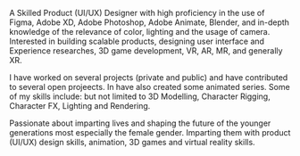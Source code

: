 A Skilled Product (UI/UX) Designer with high proficiency in the use of Figma, Adobe XD, Adobe Photoshop, Adobe Animate, Blender, and in-depth knowledge of the relevance of color, lighting and the usage of camera. Interested in building scalable products, designing user interface and Experience researches, 3D game development, VR, AR, MR, and generally XR.

I have worked on several projects (private and public) and have contributed to several open projeects. In have also created some animated series. Some of my skills include: but not limited to 3D Modelling, Character Rigging, Character FX, Lighting and Rendering.

Passionate about imparting lives and shaping the future of the younger generations most especially the female gender. Imparting them with product (UI/UX) design skills, animation, 3D games and virtual reality skills.
